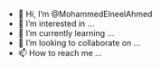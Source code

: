 - 👋 Hi, I’m @MohammedElneelAhmed
- 👀 I’m interested in ...
- 🌱 I’m currently learning ...
- 💞️ I’m looking to collaborate on ...
- 📫 How to reach me ...

<!---
MohammedElneelAhmed/MohammedElneelAhmed is a ✨ special ✨ repository because its `README.md` (this file) appears on your GitHub profile.
You can click the Preview link to take a look at your changes.
--->
